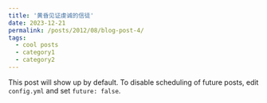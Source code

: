 ```yaml
---
title: '黄昏见证虔诚的信徒'
date: 2023-12-21
permalink: /posts/2012/08/blog-post-4/
tags:
  - cool posts
  - category1
  - category2
---
```


This post will show up by default. To disable scheduling of future posts, edit `config.yml` and set `future: false`. 
